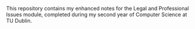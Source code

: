 This repository contains my enhanced notes for the Legal and Professional Issues module, completed during my second year of Computer Science at TU Dublin.
